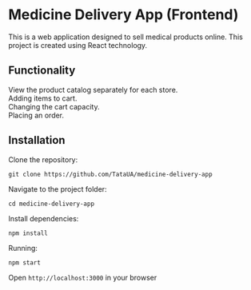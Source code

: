 # Medicine Delivery App (Frontend)

This is a web application designed to sell medical products online. This project is created using React technology.

## Functionality

View the product catalog separately for each store.\
Adding items to cart.\
Changing the cart capacity.\
Placing an order.

## Installation

Clone the repository:

```
git clone https://github.com/TataUA/medicine-delivery-app
```

Navigate to the project folder:

```
cd medicine-delivery-app
```

Install dependencies:

```
npm install
```

Running:

```
npm start
```

Open `http://localhost:3000` in your browser
